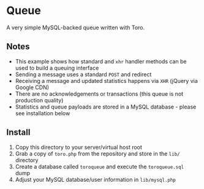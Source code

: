 # Queue

A very simple MySQL-backed queue written with Toro.

## Notes

- This example shows how standard and `xhr` handler methods can be used to build a queuing interface
- Sending a message uses a standard `POST` and redirect
- Receiving a message and updated statistics happens via `XHR` (jQuery via Google CDN)
- There are no acknowledgements or transactions (this queue is not production quality)
- Statistics and queue payloads are stored in a MySQL database - please see installation below


## Install

1. Copy this directory to your server/virtual host root
2. Grab a copy of `toro.php` from the repository and store in the `lib/` directory
3. Create a database called `toroqueue` and execute the `toroqueue.sql` dump
4. Adjust your MySQL database/user information in `lib/mysql.php`